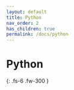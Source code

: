 ```yaml
---
layout: default
title: Python
nav_order: 2
has_children: true
permalink: /docs/python
---
```


# Python


{: .fs-6 .fw-300 }
